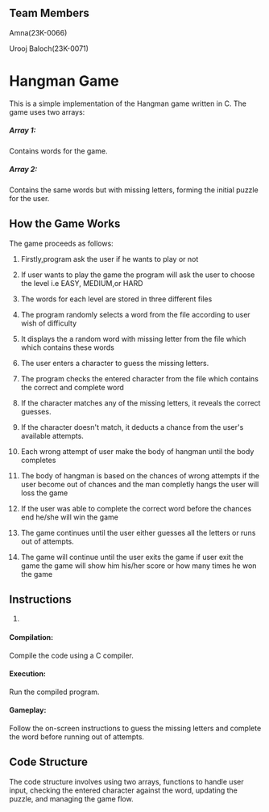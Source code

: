 ## Team Members
Amna(23K-0066)

Urooj Baloch(23K-0071)

# Hangman Game
This is a simple implementation of the Hangman game written in C. The game uses two arrays:

##### Array 1: 
Contains words for the game.

##### Array 2: 
Contains the same words but with missing letters, forming the initial puzzle for the user.

## How the Game Works

The game proceeds as follows:

1. Firstly,program ask the user if he wants to play or not

2. If user wants to play the game the program will ask the user to choose the level i.e EASY, MEDIUM,or HARD 

3. The words for each level are stored in three different files    
 
4. The program randomly selects a word from the file according to user wish of difficulty

5. It displays the a random word with missing letter from the file which which contains these words 

6. The user enters a character to guess the missing letters.

7. The program checks the entered character from the file which contains the correct and complete word

8. If the character matches any of the missing letters, it reveals the correct guesses.

9. If the character doesn't match, it deducts a chance from the user's available attempts.
    
10. Each wrong attempt of user make the body of hangman until the body completes

11. The body of hangman is based on the chances of wrong attempts if the user become out of chances and the man completly hangs the user will loss the game

12. If the user was able to complete the correct word before the chances end he/she will win the game

13. The game continues until the user either guesses all the letters or runs out of attempts.

14. The game will continue until the user exits the game if user exit the game the game will show him his/her score or how many times he won the game


## Instructions
1. 
#### Compilation: 
Compile the code using a C compiler.
#### Execution: 
Run the compiled program.
#### Gameplay: 
Follow the on-screen instructions to guess the missing letters and complete the word before running out of attempts.


## Code Structure

The code structure involves using two arrays, functions to handle user input, checking the entered character against the word, updating the puzzle, and managing the game flow.
